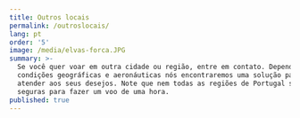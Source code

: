 ```yaml
---
title: Outros locais
permalink: /outroslocais/
lang: pt
order: '5'
image: /media/elvas-forca.JPG
summary: >-
  Se você quer voar em outra cidade ou região, entre em contato. Dependendo das
  condições geográficas e aeronáuticas nós encontraremos uma solução para
  atender aos seus desejos. Note que nem todas as regiões de Portugal são
  seguras para fazer um voo de uma hora.
published: true
---
```


